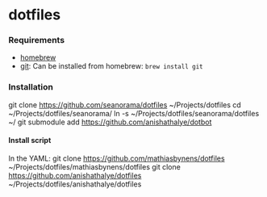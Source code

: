 dotfiles
========

### Requirements

  * [homebrew](http://brew.sh/)
  * [git](http://git-scm.com/): Can be installed from homebrew: ```brew install git```

### Installation

git clone https://github.com/seanorama/dotfiles ~/Projects/dotfiles
cd ~/Projects/dotfiles/seanorama/
ln -s ~/Projects/dotfiles/seanorama/dotfiles ~/
git submodule add https://github.com/anishathalye/dotbot


#### Install script


In the YAML:
git clone https://github.com/mathiasbynens/dotfiles ~/Projects/dotfiles/mathiasbynens/dotfiles
git clone https://github.com/anishathalye/dotfiles ~/Projects/dotfiles/anishathalye/dotfiles
